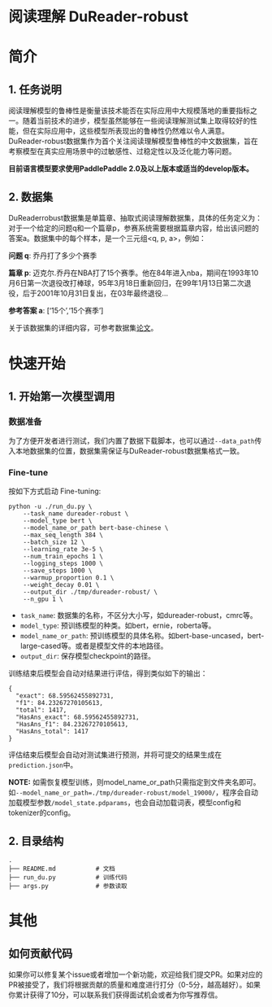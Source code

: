 # 阅读理解 DuReader-robust

# 简介

## 1. 任务说明
阅读理解模型的鲁棒性是衡量该技术能否在实际应用中大规模落地的重要指标之一。随着当前技术的进步，模型虽然能够在一些阅读理解测试集上取得较好的性能，但在实际应用中，这些模型所表现出的鲁棒性仍然难以令人满意。DuReader-robust数据集作为首个关注阅读理解模型鲁棒性的中文数据集，旨在考察模型在真实应用场景中的过敏感性、过稳定性以及泛化能力等问题。

**目前语言模型要求使用PaddlePaddle 2.0及以上版本或适当的develop版本。**


## 2. 数据集

DuReaderrobust数据集是单篇章、抽取式阅读理解数据集，具体的任务定义为：
对于一个给定的问题q和一个篇章p，参赛系统需要根据篇章内容，给出该问题的答案a。数据集中的每个样本，是一个三元组<q, p, a>，例如：

**问题 q**: 乔丹打了多少个赛季

**篇章 p**: 迈克尔.乔丹在NBA打了15个赛季。他在84年进入nba，期间在1993年10月6日第一次退役改打棒球，95年3月18日重新回归，在99年1月13日第二次退役，后于2001年10月31日复出，在03年最终退役…

**参考答案 a**: [‘15个’,‘15个赛季’]

关于该数据集的详细内容，可参考数据集[论文](https://arxiv.org/abs/2004.11142)。

# 快速开始


## 1. 开始第一次模型调用

### 数据准备
为了方便开发者进行测试，我们内置了数据下载脚本，也可以通过`--data_path`传入本地数据集的位置，数据集需保证与DuReader-robust数据集格式一致。


### Fine-tune

按如下方式启动 Fine-tuning:

```shell
python -u ./run_du.py \
    --task_name dureader-robust \
    --model_type bert \
    --model_name_or_path bert-base-chinese \
    --max_seq_length 384 \
    --batch_size 12 \
    --learning_rate 3e-5 \
    --num_train_epochs 1 \
    --logging_steps 1000 \
    --save_steps 1000 \
    --warmup_proportion 0.1 \
    --weight_decay 0.01 \
    --output_dir ./tmp/dureader-robust/ \
    --n_gpu 1 \
 ```

* `task_name`: 数据集的名称，不区分大小写，如dureader-robust，cmrc等。
* `model_type`: 预训练模型的种类。如bert，ernie，roberta等。
* `model_name_or_path`: 预训练模型的具体名称。如bert-base-uncased，bert-large-cased等。或者是模型文件的本地路径。
* `output_dir`: 保存模型checkpoint的路径。

训练结束后模型会自动对结果进行评估，得到类似如下的输出：

```text
{
  "exact": 68.59562455892731,
  "f1": 84.23267270105613,
  "total": 1417,
  "HasAns_exact": 68.59562455892731,
  "HasAns_f1": 84.23267270105613,
  "HasAns_total": 1417
}
```

评估结束后模型会自动对测试集进行预测，并将可提交的结果生成在`prediction.json`中。


**NOTE:** 如需恢复模型训练，则model_name_or_path只需指定到文件夹名即可。如`--model_name_or_path=./tmp/dureader-robust/model_19000/`，程序会自动加载模型参数`/model_state.pdparams`，也会自动加载词表，模型config和tokenizer的config。

## 2. 目录结构

```text
.
├── README.md           # 文档
├── run_du.py           # 训练代码  
├── args.py             # 参数读取
```

# 其他

## 如何贡献代码

如果你可以修复某个issue或者增加一个新功能，欢迎给我们提交PR。如果对应的PR被接受了，我们将根据贡献的质量和难度进行打分（0-5分，越高越好）。如果你累计获得了10分，可以联系我们获得面试机会或者为你写推荐信。

